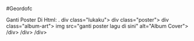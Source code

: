 #Geordofc

Ganti Poster Di Html:
.
      div class="lukaku">
        div class="poster">
            div class="album-art">
                img src="ganti poster lagu di sini" alt="Album Cover">
            /div>
        /div>
      /div>
